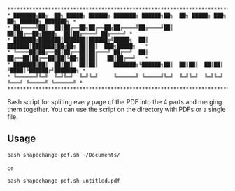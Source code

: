  ```
***********************************************************************************************
* ███████╗██╗  ██╗ █████╗ ██████╗ ███████╗ ██████╗██╗  ██╗ █████╗ ███╗   ██╗ ██████╗ ███████╗ *
* ██╔════╝██║  ██║██╔══██╗██╔══██╗██╔════╝██╔════╝██║  ██║██╔══██╗████╗  ██║██╔════╝ ██╔════╝ *
* ███████╗███████║███████║██████╔╝█████╗  ██║     ███████║███████║██╔██╗ ██║██║  ███╗█████╗   *
* ╚════██║██╔══██║██╔══██║██╔═══╝ ██╔══╝  ██║     ██╔══██║██╔══██║██║╚██╗██║██║   ██║██╔══╝   *
* ███████║██║  ██║██║  ██║██║     ███████╗╚██████╗██║  ██║██║  ██║██║ ╚████║╚██████╔╝███████╗ *
* ╚══════╝╚═╝  ╚═╝╚═╝  ╚═╝╚═╝     ╚══════╝ ╚═════╝╚═╝  ╚═╝╚═╝  ╚═╝╚═╝  ╚═══╝ ╚═════╝ ╚══════╝ *
***********************************************************************************************
```

Bash script for spliting every page of the PDF into the 4 parts and merging them together.
You can use the script on the directory with PDFs or a single file.

## Usage
```
bash shapechange-pdf.sh ~/Documents/
```

or

```
bash shapechange-pdf.sh untitled.pdf
```